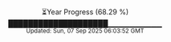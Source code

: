 <p align="center">
⏳Year Progress (68.29 %)<br>
████████████████████▁▁▁▁▁▁▁▁▁▁ <br>
<sub>Updated: Sun, 07 Sep 2025 06:03:52 GMT</sub>
</p>

